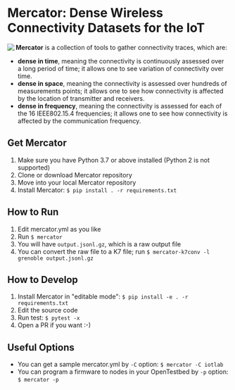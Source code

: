 # Mercator: Dense Wireless Connectivity Datasets for the IoT

<img src="https://raw.githubusercontent.com/wiki/openwsn-berkeley/mercator/figures/mercator.jpg" align="left">

**Mercator** is a collection of tools to gather connectivity traces, which are:
* **dense in time**, meaning the connectivity is continuously assessed over a long period of time; it allows one to see variation of connectivity over time.
* **dense in space**, meaning the connectivity is assessed over hundreds of measurements points; it allows one to see how connectivity is affected by the location of transmitter and receivers.
* **dense in frequency**, meaning the connectivity is assessed for each of the 16 IEEE802.15.4 frequencies; it allows one to see how connectivity is affected by the communication frequency.

## Get Mercator
1. Make sure you have Python 3.7 or above installed (Python 2 is not supported)
1. Clone or download Mercator repository
1. Move into your local Mercator repository
1. Install Mercator: `$ pip install . -r requirements.txt`

## How to Run
1. Edit mercator.yml as you like
1. Run `$ mercator`
1. You will have `output.jsonl.gz`, which is a raw output file
1. You can convert the raw file to a K7 file; run `$ mercator-k7conv -l grenoble output.jsonl.gz`

## How to Develop
1. Install Mercator in "editable mode": `$ pip install -e . -r requirements.txt`
1. Edit the source code
1. Run test: `$ pytest -x`
1. Open a PR if you want :-)

## Useful Options
* You can get a sample mercator.yml by `-C` option: `$ mercator -C iotlab`
* You can program a firmware to nodes in your OpenTestbed by `-p` option: `$ mercator -p`
